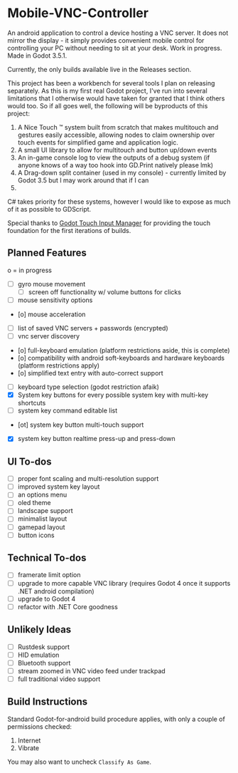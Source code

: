 # Mobile-VNC-Controller
An android application to control a device hosting a VNC server. It does not mirror the display - it simply provides convenient mobile control for controlling your PC without needing to sit at your desk. Work in progress.
Made in Godot 3.5.1.

Currently, the only builds available live in the Releases section.

This project has been a workbench for several tools I plan on releasing separately. As this is my first real Godot project, I've run into several limitations that I otherwise would have taken for granted that I think others would too. So if all goes well, the following will be byproducts of this project:

1. A Nice Touch ™️ system built from scratch that makes multitouch and gestures easily accessible, allowing nodes to claim ownership over touch events for simplified game and application logic.
2. A small UI library to allow for multitouch and button up/down events
3. An in-game console log to view the outputs of a debug system (if anyone knows of a way too hook into GD.Print natively please lmk)
4. A Drag-down split container (used in my console) - currently limited by Godot 3.5 but I may work around that if I can
5. 

C# takes priority for these systems, however I would like to expose as much of it as possible to GDScript. 


Special thanks to [Godot Touch Input Manager](https://github.com/Federico-Ciuffardi/GodotTouchInputManager) for providing the touch foundation for the first iterations of builds.
## Planned Features
o = in progress
- [ ] gyro mouse movement
  - [ ] screen off functionality w/ volume buttons for clicks
- [ ] mouse sensitivity options
- [o] mouse acceleration
- [ ] list of saved VNC servers + passwords (encrypted)
- [ ] vnc server discovery
- [o] full-keyboard emulation (platform restrictions aside, this is complete)
- [o] compatibility with android soft-keyboards and hardware keyboards (platform restrictions apply)
- [o] simplified text entry with auto-correct support
- [ ] keyboard type selection (godot restriction afaik)
- [x] System key buttons for every possible system key with multi-key shortcuts
- [ ] system key command editable list 
- [ot] system key button multi-touch support
- [x] system key button realtime press-up and press-down

## UI To-dos
- [ ] proper font scaling and multi-resolution support
- [ ] improved system key layout
- [ ] an options menu
- [ ] oled theme
- [ ] landscape support
- [ ] minimalist layout
- [ ] gamepad layout 
- [ ] button icons

 ## Technical To-dos
- [ ] framerate limit option
- [ ] upgrade to more capable VNC library (requires Godot 4 once it supports .NET android compilation)
- [ ] upgrade to Godot 4
- [ ] refactor with .NET Core goodness

## Unlikely Ideas
- [ ] Rustdesk support
- [ ] HID emulation
- [ ] Bluetooth support
- [ ] stream zoomed in VNC video feed under trackpad
- [ ] full traditional video support

## Build Instructions
Standard Godot-for-android build procedure applies, with only a couple of permissions checked:
  1. Internet
  2. Vibrate

You may also want to uncheck `Classify As Game`.
